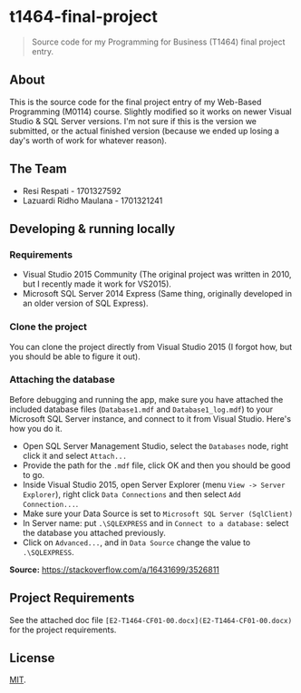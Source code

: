 # t1464-final-project

> Source code for my Programming for Business (T1464) final project entry.

## About

This is the source code for the final project entry of my Web-Based Programming (M0114) course. Slightly modified so it works on newer Visual Studio & SQL Server versions. I'm not sure if this is the version we submitted, or the actual finished version (because we ended up losing a day's worth of work for whatever reason).

## The Team

* Resi Respati - 1701327592
* Lazuardi Ridho Maulana - 1701321241

## Developing & running locally

### Requirements

* Visual Studio 2015 Community (The original project was written in 2010, but I recently made it work for VS2015).
* Microsoft SQL Server 2014 Express (Same thing, originally developed in an older version of SQL Express).

### Clone the project

You can clone the project directly from Visual Studio 2015 (I forgot how, but you should be able to figure it out).

### Attaching the database

Before debugging and running the app, make sure you have attached the included database files (`Database1.mdf` and `Database1_log.mdf`) to your Microsoft SQL Server instance, and connect to it from Visual Studio. Here's how you do it.

* Open SQL Server Management Studio, select the `Databases` node, right click it and select `Attach...`
* Provide the path for the `.mdf` file, click OK and then you should be good to go.
* Inside Visual Studio 2015, open Server Explorer (menu `View -> Server Explorer`), right click `Data Connections` and then select `Add Connection...`.
* Make sure your Data Source is set to `Microsoft SQL Server (SqlClient)`
* In Server name: put `.\SQLEXPRESS` and in `Connect to a database:` select the database you attached previously.
* Click on `Advanced...`, and in `Data Source` change the value to `.\SQLEXPRESS`.

**Source:** https://stackoverflow.com/a/16431699/3526811

## Project Requirements

See the attached doc file `[E2-T1464-CF01-00.docx](E2-T1464-CF01-00.docx)` for the project requirements.

## License

[MIT](LICENSE).